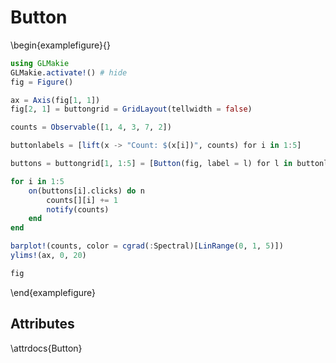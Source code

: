 # Button

\begin{examplefigure}{}

```julia
using GLMakie
GLMakie.activate!() # hide
fig = Figure()

ax = Axis(fig[1, 1])
fig[2, 1] = buttongrid = GridLayout(tellwidth = false)

counts = Observable([1, 4, 3, 7, 2])

buttonlabels = [lift(x -> "Count: $(x[i])", counts) for i in 1:5]

buttons = buttongrid[1, 1:5] = [Button(fig, label = l) for l in buttonlabels]

for i in 1:5
    on(buttons[i].clicks) do n
        counts[][i] += 1
        notify(counts)
    end
end

barplot!(counts, color = cgrad(:Spectral)[LinRange(0, 1, 5)])
ylims!(ax, 0, 20)

fig
```

\end{examplefigure}

## Attributes

\attrdocs{Button}
